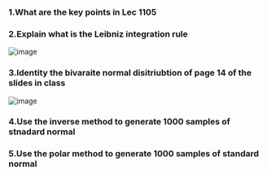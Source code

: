### 1.What are the key points in Lec 1105

### 2.Explain what is the Leibniz integration rule
![image](https://github.com/user-attachments/assets/33aa7120-47bb-4183-92ff-871a8acd1680)

### 3.Identity the bivaraite normal disitriubtion of page 14 of the slides in class
![image](https://github.com/user-attachments/assets/d45d0ebd-e06e-41b0-b271-222e7069178d)

### 4.Use the inverse method to generate 1000 samples of stnadard normal

### 5.Use the polar method to generate 1000 samples of standard normal
